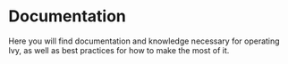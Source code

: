 # Documentation

Here you will find documentation and knowledge necessary for operating Ivy, as well as best practices for how to make the most of it.
